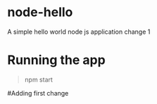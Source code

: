 # node-hello
A simple hello world node js application
change 1

# Running the app
>npm start

#Adding first change
